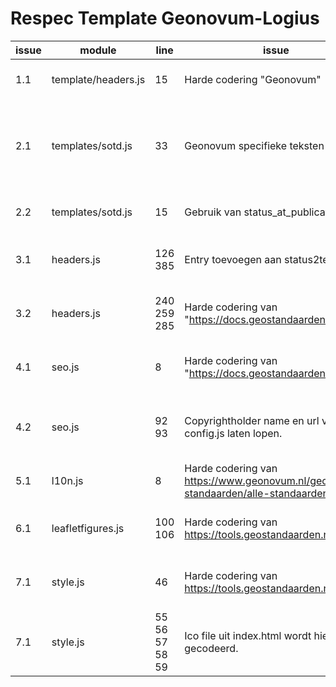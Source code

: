 # Respec Template Geonovum-Logius

| issue | module | line | issue | Geonovum | Logius |
| ---| --- | --- | --- | --- | --- |
|1.1| template/headers.js|15|Harde codering "Geonovum"|vervangen door een variabele in config.js, bijvoorbeeld {conf.orgName} of helemaal weglaten.|in deze versie: **conf.nl_organisationName**|
|2.1| templates/sotd.js|33|Geonovum specifieke teksten|Optie 1) Generiekere tekst van maken, andere partijen "GN-BASIS" laten gebruiken.<br>Optie 2) een nieuwe status introduceren "AO-DOC" = Andere Organisatie Document|W3C versie als basis gebruikt en de GN versie hierin opgenomen<br>Statussen gehandhaafd (en uitgebreid en de te genereren teksten in een beslisboom geplaatst.|
|2.2| templates/sotd.js|15|	Gebruik van status_at_publication|	Zie issue 05, als deze afhankelijk wordt gemaakt van "AO-DOC" kan de melding worden onderdrukt|zie 2.1|
|3.1| headers.js |126<br>385|Entry toevoegen aan status2text|Optioneel, afhankelijk van [02] "AO-DOC" als specstatus toevoegen|status2text uitgebreid. Naast "GN-"statussen ook 'generieke' statussen toegevoegd en uitgebreid|
|3.2| headers.js|240<br>259<br>285|Harde codering van "https://docs.geostandaarden.nl/"|Via een configuratie parameter laten lopen: conf.publishServer.<br>Defaulten naar https://docs.geostandaarden.nl| in deze versie: **conf.nl_organisationPublishURI** |
|4.1|seo.js|8|Harde codering van "https://docs.geostandaarden.nl/"|Via een configuratie parameter laten lopen: conf.publishServer deze defaulten naar https://docs.geostandaarden.nl|**todo**|
|4.2|seo.js|92<br>93|	Copyrightholder name en url via config.js laten lopen.|Twee variabelen nodig:<br>conf.CopyrightName en conf.CopyrightURL.<br>Defaulten naar "Geonovum" en "www.geonovum.nl"|**todo**| 
|5.1|l10n.js|8|	Harde codering van https://www.geonovum.nl/geo-standaarden/alle-standaarden|Url via config laten lopen, óf voorkomen dat deze melding gegeven wordt, zie daarvoor [02], line 15|hier is  de core en W3c versie gehandhaafd. **todo** is dat voldoende?|
|6.1|leafletfigures.js|100<br>106|Harde codering van https://tools.geostandaarden.nl/respec|Url via config laten lopen: conf.RespecURL, deze defaulten naar "https://tools.geostandaarden.nl/respec"|**todo** leafletfigures tijdelijk even uitgecommentarieerd. Op het oog lijken er een aantal modules te missen|
|7.1|style.js|46|Harde codering van https://tools.geostandaarden.nl/respec|Url via config laten lopen: conf.RespecURL, deze defaulten naar "https://tools.geostandaarden.nl/respec"|in deze versie: **conf.nl_organisationStylesURL** en<br>**conf.nl_organisationPrefix**|
|7.1|style.js|55<br>56<br>57<br>58<br>59|Ico file uit index.html wordt hier hard gecodeerd.|Alleen doen als er geen favicon is gedefinieerd in index.html|**todo**|

